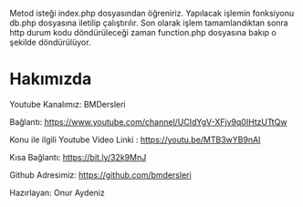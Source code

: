Metod isteği index.php dosyasından öğreniriz.
Yapılacak işlemin fonksiyonu db.php dosyasına iletilip çalıştırılır.
Son olarak işlem tamamlandıktan sonra http durum kodu döndürüleceği zaman function.php dosyasına bakıp o şekilde döndürülüyor.


# Hakımızda

Youtube Kanalımız: BMDersleri

Bağlantı: https://www.youtube.com/channel/UCIdYgV-XFjv9q0IHtzUTtQw

Konu ile ilgili Youtube Video Linki : https://youtu.be/MTB3wYB9nAI

Kısa Bağlantı: https://bit.ly/32k9MnJ

Github Adresimiz: https://github.com/bmdersleri

Hazırlayan: Onur Aydeniz